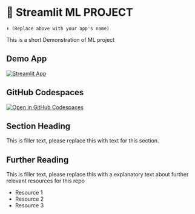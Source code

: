 # 🤖 Streamlit ML PROJECT   
```
⬆️ (Replace above with your app's name)
```

This is a short Demonstration of ML project

## Demo App

[![Streamlit App](https://static.streamlit.io/badges/streamlit_badge_black_white.svg)](https://my-ML-project.streamlit.app/)

## GitHub Codespaces

[![Open in GitHub Codespaces](https://github.com/codespaces/badge.svg)](https://codespaces.new/streamlit/app-starter-kit?quickstart=1)

## Section Heading

This is filler text, please replace this with text for this section.

## Further Reading

This is filler text, please replace this with a explanatory text about further relevant resources for this repo
- Resource 1
- Resource 2
- Resource 3
